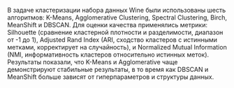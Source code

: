 В задаче кластеризации набора данных Wine были использованы шесть алгоритмов: K-Means, Agglomerative Clustering, Spectral Clustering, Birch, MeanShift и DBSCAN. Для оценки качества применялись метрики: Silhouette (сравнение кластерной плотности и разделимости, диапазон от -1 до 1), Adjusted Rand Index (ARI, сходство кластеров с истинными метками, корректирует на случайность), и Normalized Mutual Information (NMI, информативность кластеров относительно истинных меток). Результаты показали, что K-Means и Agglomerative чаще демонстрируют стабильные результаты, в то время как DBSCAN и MeanShift больше зависят от гиперпараметров и структуры данных.

